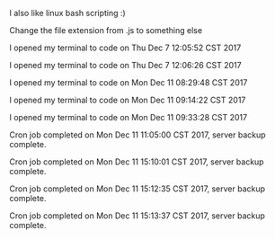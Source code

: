 I also like linux bash scripting :)

Change the file extension from .js to something else

I opened my terminal to code on Thu Dec  7 12:05:52 CST 2017

I opened my terminal to code on Thu Dec  7 12:06:26 CST 2017

I opened my terminal to code on Mon Dec 11 08:29:48 CST 2017

I opened my terminal to code on Mon Dec 11 09:14:22 CST 2017

I opened my terminal to code on Mon Dec 11 09:33:28 CST 2017

Cron job completed on Mon Dec 11 11:05:00 CST 2017, server backup complete.

Cron job completed on Mon Dec 11 15:10:01 CST 2017, server backup complete.

Cron job completed on Mon Dec 11 15:12:35 CST 2017, server backup complete.

Cron job completed on Mon Dec 11 15:13:37 CST 2017, server backup complete.
